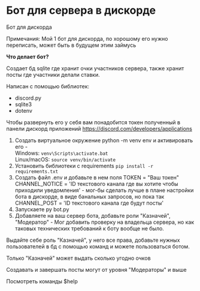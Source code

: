 # Бот для сервера в дискорде
Бот для дискорда

Примечания: Мой 1 бот для дискорда, по хорошому его нужно переписать, может быть в будущем этим займусь

**Что делает бот?**

Создает бд sqlite где хранит очки участников сервера, также хранит посты где участники делали ставки.

Написан с помощью библиотек:
* discord.py
* sqlite3
* dotenv

Чтобы развернуть его у себя вам понадобится токен полученный в панели дискорд приложений https://discord.com/developers/applications

1.  Создать виртуальное окружение python -m venv env и активировать его -  
    Windows:  `venv\Scripts\activate.bat`  
    Linux/macOS:  `source venv/bin/activate`
2.  Установить библиотеки с requirements `pip install -r requirements.txt`
3. Создать файл .env и добавьте в нем поля TOKEN = "Ваш токен" CHANNEL_NOTICE = 'ID текстового канала где вы хотите чтобы приходили уведомления' - мог-бы сделать лучше в плане настройки бота в дискорде, в виде банальных запросов, но пока так
CHANNEL_POST = 'ID текстового канала где будут посты'
4. Запускаете py bot.py
5. Добавляете на ваш сервер бота, добавьте роли "Казначей", "Модератор" - Мог добавить проверку на владельца сервера, но как таковых технических требований к боту вообще не было.

Выдайте себе роль "Казначей", у него все права, добавьте нужных пользователей в бд с помощью команд и можете пользоваться ботом.

Только "Казначей" может выдать сколько угодно очков

Создавать и завершать посты могут от уровня "Модераторы" и выше

Посмотреть команды $help

